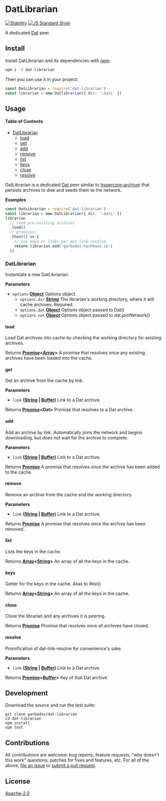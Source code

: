 # DatLibrarian

[![Stability](https://img.shields.io/badge/stability-stable-green.svg?style=flat-square)](https://nodejs.org/api/documentation.html#documentation_stability_index)
[![JS Standard Style](https://img.shields.io/badge/code%20style-standard-brightgreen.svg?style=flat-square)](https://github.com/feross/standard)

A dedicated [Dat](https://datproject.org/) peer.

## Install

Install DatLibrarian and its dependencies with [npm](<>):

```bash
npm i -S dat-librarian
```

Then you can use it in your project:

```javascript
const DatLibrarian = require('dat-librarian')
const librarian = new Datlibrarian({ dir: '.dats' })
```

## Usage

<!-- Generated by documentation.js. Update this documentation by updating the source code. -->

#### Table of Contents

-   [DatLibrarian](#datlibrarian)
    -   [load](#load)
    -   [get](#get)
    -   [add](#add)
    -   [remove](#remove)
    -   [list](#list)
    -   [keys](#keys)
    -   [close](#close)
    -   [resolve](#resolve)

DatLibrarian is a dedicated [Dat](http://datproject.org/) peer similar to
[hypercore-archiver](https://github.com/mafintosh/hypercore-archiver)
that persists archives to disk and seeds them to the network.

**Examples**

```javascript
const DatLibrarian = require('dat-librarian')
const librarian = new DatLibrarian({ dir: '.dats' })
librarian
  // load pre-existing archives
  .load()
  // promises!
  .then(() => {
    // use keys or links per dat-link-resolve
    return librarian.add('garbados.hashbase.io')
  })
```

### DatLibrarian

Instantiate a new DatLibriarian.

**Parameters**

-   `options` **[Object](https://developer.mozilla.org/docs/Web/JavaScript/Reference/Global_Objects/Object)** Options object.
    -   `options.dir` **[String](https://developer.mozilla.org/docs/Web/JavaScript/Reference/Global_Objects/String)** The librarian's working directory, where it will cache archives. Required.
    -   `options.dat` **[Object](https://developer.mozilla.org/docs/Web/JavaScript/Reference/Global_Objects/Object)** Options object passed to Dat()
    -   `options.net` **[Object](https://developer.mozilla.org/docs/Web/JavaScript/Reference/Global_Objects/Object)** Options object passed to dat.joinNetwork()

#### load

Load Dat archives into cache by checking the working
directory for existing archives.

Returns **[Promise](https://developer.mozilla.org/docs/Web/JavaScript/Reference/Global_Objects/Promise)&lt;[Array](https://developer.mozilla.org/docs/Web/JavaScript/Reference/Global_Objects/Array)>** A promise that resolves once any existing archives have been loaded into the cache.

#### get

Get an archive from the cache by link.

**Parameters**

-   `link` **([String](https://developer.mozilla.org/docs/Web/JavaScript/Reference/Global_Objects/String) \| [Buffer](https://nodejs.org/api/buffer.html))** Link to a Dat archive.

Returns **[Promise](https://developer.mozilla.org/docs/Web/JavaScript/Reference/Global_Objects/Promise)&lt;Dat>** Promise that resolves to a Dat archive.

#### add

Add an archive by link. Automatically joins the network
and begins downloading, but does not wait for the archive
to complete.

**Parameters**

-   `link` **([String](https://developer.mozilla.org/docs/Web/JavaScript/Reference/Global_Objects/String) \| [Buffer](https://nodejs.org/api/buffer.html))** Link to a Dat archive.

Returns **[Promise](https://developer.mozilla.org/docs/Web/JavaScript/Reference/Global_Objects/Promise)** A promise that resolves once the archive has been added to the cache.

#### remove

Remove an archive from the cache and the working directory.

**Parameters**

-   `link` **([String](https://developer.mozilla.org/docs/Web/JavaScript/Reference/Global_Objects/String) \| [Buffer](https://nodejs.org/api/buffer.html))** Link to a Dat archive.

Returns **[Promise](https://developer.mozilla.org/docs/Web/JavaScript/Reference/Global_Objects/Promise)** A promise that resolves once the archive has been removed.

#### list

Lists the keys in the cache.

Returns **[Array](https://developer.mozilla.org/docs/Web/JavaScript/Reference/Global_Objects/Array)&lt;[String](https://developer.mozilla.org/docs/Web/JavaScript/Reference/Global_Objects/String)>** An array of all the keys in the cache.

#### keys

Getter for the keys in the cache. Alias to #list()

Returns **[Array](https://developer.mozilla.org/docs/Web/JavaScript/Reference/Global_Objects/Array)&lt;[String](https://developer.mozilla.org/docs/Web/JavaScript/Reference/Global_Objects/String)>** An array of all the keys in the cache.

#### close

Close the librarian and any archives it is peering.

Returns **[Promise](https://developer.mozilla.org/docs/Web/JavaScript/Reference/Global_Objects/Promise)** Promise that resolves once all archives have closed.

#### resolve

Promification of dat-link-resolve
for convenience's sake.

**Parameters**

-   `link` **([String](https://developer.mozilla.org/docs/Web/JavaScript/Reference/Global_Objects/String) \| [Buffer](https://nodejs.org/api/buffer.html))** Link to a Dat archive

Returns **[Promise](https://developer.mozilla.org/docs/Web/JavaScript/Reference/Global_Objects/Promise)&lt;[Buffer](https://nodejs.org/api/buffer.html)>** Key of that Dat archive

## Development

Download the source and run the test suite:

    git clone garbados/dat-librarian
    cd dat-librarian
    npm install
    npm test

## Contributions

All contributions are welcome: bug reports, feature requests, "why doesn't this work" questions, patches for fixes and features, etc. For all of the above, [file an issue](https://github.com/garbados/dat-librarian/issues) or [submit a pull request](https://github.com/garbados/dat-librarian/pulls).

## License

[Apache-2.0](https://www.apache.org/licenses/LICENSE-2.0)
